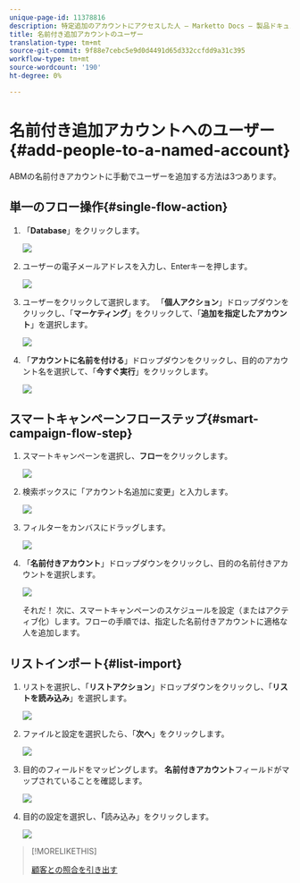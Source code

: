 ```yaml
---
unique-page-id: 11378816
description: 特定追加のアカウントにアクセスした人 — Marketto Docs — 製品ドキュメント
title: 名前付き追加アカウントのユーザー
translation-type: tm+mt
source-git-commit: 9f88e7cebc5e9d0d4491d65d332ccfdd9a31c395
workflow-type: tm+mt
source-wordcount: '190'
ht-degree: 0%

---
```



# 名前付き追加アカウントへのユーザー{#add-people-to-a-named-account}

ABMの名前付きアカウントに手動でユーザーを追加する方法は3つあります。

## 単一のフロー操作{#single-flow-action}

1. 「**Database**」をクリックします。

   ![](assets/one-2.png)

1. ユーザーの電子メールアドレスを入力し、Enterキーを押します。

   ![](assets/two.png)

1. ユーザーをクリックして選択します。 「**個人アクション**」ドロップダウンをクリックし、「**マーケティング**」をクリックして、「**追加を指定したアカウント**」を選択します。

   ![](assets/three.png)

1. 「**アカウントに名前を付ける**」ドロップダウンをクリックし、目的のアカウント名を選択して、「**今すぐ実行**」をクリックします。

   ![](assets/four.png)

## スマートキャンペーンフローステップ{#smart-campaign-flow-step}

1. スマートキャンペーンを選択し、**フロー**&#x200B;をクリックします。

   ![](assets/five.png)

1. 検索ボックスに「アカウント名追加に変更」と入力します。

   ![](assets/six.png)

1. フィルターをカンバスにドラッグします。

   ![](assets/seven.png)

1. 「**名前付きアカウント**」ドロップダウンをクリックし、目的の名前付きアカウントを選択します。

   ![](assets/eight.png)

   それだ！ 次に、スマートキャンペーンのスケジュールを設定（またはアクティブ化）します。フローの手順では、指定した名前付きアカウントに適格な人を追加します。

## リストインポート{#list-import}

1. リストを選択し、「**リストアクション**」ドロップダウンをクリックし、「**リストを読み込み**」を選択します。

   ![](assets/nine.png)

1. ファイルと設定を選択したら、「**次へ**」をクリックします。

   ![](assets/ten.png)

1. 目的のフィールドをマッピングします。 **名前付きアカウント**&#x200B;フィールドがマップされていることを確認します。

   ![](assets/eleven.png)

1. 目的の設定を選択し、**「**&#x200B;読み込み」をクリックします。

   ![](assets/twelve.png)

>[!MORELIKETHIS]
>
>[顧客との照合を引き出す](/help/marketo/product-docs/target-account-management/target/named-accounts/lead-to-account-matching.md)
